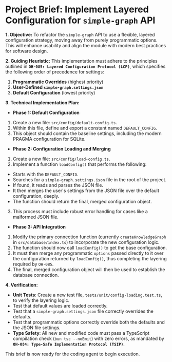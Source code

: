 # **Project Brief: Implement Layered Configuration for `simple-graph` API**

**1. Objective:**
To refactor the `simple-graph` API to use a flexible, layered configuration strategy, moving away from purely programmatic options. This will enhance usability and align the module with modern best practices for software design.

**2. Guiding Heuristic:**
This implementation must adhere to the principles outlined in **`OH-085: Layered Configuration Protocol (LCP)`**, which specifies the following order of precedence for settings:

1. **Programmatic Overrides** (highest priority)
2. **User-Defined `simple-graph.settings.json`**
3. **Default Configuration** (lowest priority)

**3. Technical Implementation Plan:**

- **Phase 1: Default Configuration**

1. Create a new file: `src/config/default-config.ts`.
2. Within this file, define and export a constant named `DEFAULT_CONFIG`.
3. This object should contain the baseline settings, including the modern PRAGMA configuration for SQLite.

- **Phase 2: Configuration Loading and Merging**

1. Create a new file: `src/config/load-config.ts`.
2. Implement a function `loadConfig()` that performs the following:

- Starts with the `DEFAULT_CONFIG`.
- Searches for a `simple-graph.settings.json` file in the root of the project.
- If found, it reads and parses the JSON file.
- It then merges the user's settings from the JSON file over the default configuration, deeply.
- The function should return the final, merged configuration object.

3. This process must include robust error handling for cases like a malformed JSON file.

- **Phase 3: API Integration**

1. Modify the primary connection function (currently `createKnowledgeGraph` in `src/database/index.ts`) to incorporate the new configuration logic.
2. The function should now call `loadConfig()` to get the base configuration.
3. It must then merge any programmatic `options` passed directly to it over the configuration returned by `loadConfig()`, thus completing the layering required by `OH-085`.
4. The final, merged configuration object will then be used to establish the database connection.

**4. Verification:**

- **Unit Tests**: Create a new test file, `tests/unit/config-loading.test.ts`, to verify the layering logic.
- Test that default values are loaded correctly.
- Test that a `simple-graph.settings.json` file correctly overrides the defaults.
- Test that programmatic options correctly override both the defaults and the JSON file settings.
- **Type Safety**: All new and modified code must pass a TypeScript compilation check (`bun tsc --noEmit`) with zero errors, as mandated by **`OH-084: Type-Safe Implementation Protocol (TSIP)`**.

This brief is now ready for the coding agent to begin execution.

